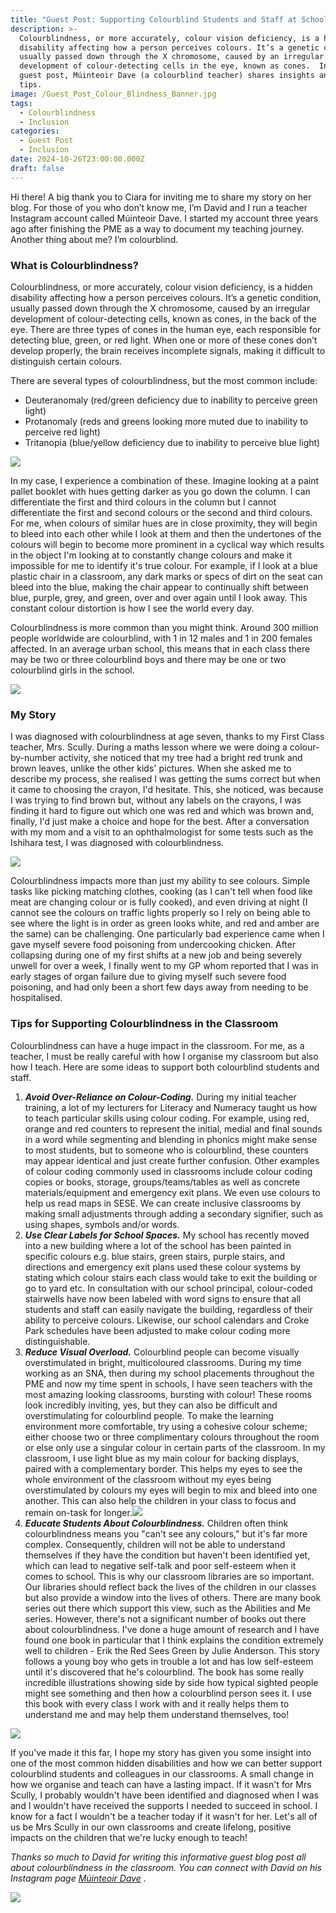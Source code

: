 ```yaml
---
title: "Guest Post: Supporting Colourblind Students and Staff at School"
description: >-
  Colourblindness, or more accurately, colour vision deficiency, is a hidden
  disability affecting how a person perceives colours. It’s a genetic condition,
  usually passed down through the X chromosome, caused by an irregular
  development of colour-detecting cells in the eye, known as cones.  In this
  guest post, Múinteoir Dave (a colourblind teacher) shares insights and top
  tips.
image: /Guest_Post_Colour_Blindness_Banner.jpg
tags:
  - Colourblindness
  - Inclusion
categories:
  - Guest Post
  - Inclusion
date: 2024-10-26T23:00:00.000Z
draft: false
---
```


Hi there! A big thank you to Ciara for inviting me to share my story on her blog. For those of you who don’t know me, I’m David and I run a teacher Instagram account called Múinteoir Dave. I started my account three years ago after finishing the PME as a way to document my teaching journey. Another thing about me? I’m colourblind.

### What is Colourblindness?

Colourblindness, or more accurately, colour vision deficiency, is a hidden disability affecting how a person perceives colours. It’s a genetic condition, usually passed down through the X chromosome, caused by an irregular development of colour-detecting cells, known as cones, in the back of the eye. There are three types of cones in the human eye, each responsible for detecting blue, green, or red light. When one or more of these cones don’t develop properly, the brain receives incomplete signals, making it difficult to distinguish certain colours.

There are several types of colourblindness, but the most common include:

- Deuteranomaly (red/green deficiency due to inability to perceive green light)
- Protanomaly (reds and greens looking more muted due to inability to perceive red light)
- Tritanopia (blue/yellow deficiency due to inability to perceive blue light)

![](/Types_of_Colourblindness.jpg)

In my case, I experience a combination of these. Imagine looking at a paint pallet booklet with hues getting darker as you go down the column. I can differentiate the first and third colours in the column but I cannot differentiate the first and second colours or the second and third colours. For me, when colours of similar hues are in close proximity, they will begin to bleed into each other while I look at them and then the undertones of the colours will begin to become more prominent in a cyclical way which results in the object I'm looking at to constantly change colours and make it impossible for me to identify it's true colour. For example, if I look at a blue plastic chair in a classroom, any dark marks or specs of dirt on the seat can bleed into the blue, making the chair appear to continually shift between blue, purple, grey, and green, over and over again until I look away. This constant colour distortion is how I see the world every day.

Colourblindness is more common than you might think. Around 300 million people worldwide are colourblind, with 1 in 12 males and 1 in 200 females affected. In an average urban school, this means that in each class there may be two or three colourblind boys and there may be one or two colourblind girls in the school.

![](/Colourblins_colourwheels.gif)

### My Story

I was diagnosed with colourblindness at age seven, thanks to my First Class teacher, Mrs. Scully. During a maths lesson where we were doing a colour-by-number activity, she noticed that my tree had a bright red trunk and brown leaves, unlike the other kids' pictures. When she asked me to describe my process, she realised I was getting the sums correct but when it came to choosing the crayon, I'd hesitate. This, she noticed, was because I was trying to find brown but, without any labels on the crayons, I was finding it hard to figure out which one was red and which was brown and, finally, I'd just make a choice and hope for the best. After a conversation with my mom and a visit to an ophthalmologist for some tests such as the Ishihara test, I was diagnosed with colourblindness.

![](/Ishihara_chart_for_testing_colour_blindness.jpg)

Colourblindness impacts more than just my ability to see colours. Simple tasks like picking matching clothes, cooking (as I can't tell when food like meat are changing colour or is fully cooked), and even driving at night (I cannot see the colours on traffic lights properly so I rely on being able to see where the light is in order as green looks white, and red and amber are the same) can be challenging. One particularly bad experience came when I gave myself severe food poisoning from undercooking chicken. After collapsing during one of my first shifts at a new job and being severely unwell for over a week, I finally went to my GP whom reported that I was in early stages of organ failure due to giving myself such severe food poisoning, and had only been a short few days away from needing to be hospitalised.

### Tips for Supporting Colourblindness in the Classroom

Colourblindness can have a huge impact in the classroom. For me, as a teacher, I must be really careful with how I organise my classroom but also how I teach. Here are some ideas to support both colourblind students and staff.

1. **_Avoid Over-Reliance on Colour-Coding._**
   During my initial teacher training, a lot of my lecturers for Literacy and Numeracy taught us how to teach particular skills using colour coding. For example, using red, orange and red counters to represent the initial, medial and final sounds in a word while segmenting and blending in phonics might make sense to most students, but to someone who is colourblind, these counters may appear identical and just create further confusion. Other examples of colour coding commonly used in classrooms include colour coding copies or books, storage, groups/teams/tables as well as concrete materials/equipment and emergency exit plans. We even use colours to help us read maps in SESE. We can create inclusive classrooms by making small adjustments through adding a secondary signifier, such as using shapes, symbols and/or words.
2. **_Use Clear Labels for School Spaces._**
   My school has recently moved into a new building where a lot of the school has been painted in specific colours e.g. blue stairs, green stairs, purple stairs, and directions and emergency exit plans used these colour systems by stating which colour stairs each class would take to exit the building or go to yard etc. In consultation with our school principal, colour-coded stairwells have now been labeled with word signs to ensure that all students and staff can easily navigate the building, regardless of their ability to perceive colours. Likewise, our school calendars and Croke Park schedules have been adjusted to make colour coding more distinguishable.
3. **_Reduce Visual Overload._**
   Colourblind people can become visually overstimulated in bright, multicoloured classrooms. During my time working as an SNA, then during my school placements throughout the PME and now my time spent in schools, I have seen teachers with the most amazing looking classrooms, bursting with colour! These rooms look incredibly inviting, yes, but they can also be difficult and overstimulating for colourblind people. To make the learning environment more comfortable, try using a cohesive colour scheme; either choose two or three complimentary colours throughout the room or else only use a singular colour in certain parts of the classroom. In my classroom, I use light blue as my main colour for backing displays, paired with a complementary border. This helps my eyes to see the whole environment of the classroom without my eyes being overstimulated by colours my eyes will begin to mix and bleed into one another. This can also help the children in your class to focus and remain on-task for longer.![](/Davids_Classroom_Colourblind_Friendly.png)
4. **_Educate Students About Colourblindness._**
   Children often think colourblindness means you "can't see any colours," but it's far more complex. Consequently, children will not be able to understand themselves if they have the condition but haven't been identified yet, which can lead to negative self-talk and poor self-esteem when it comes to school. This is why our classroom libraries are so important. Our libraries should reflect back the lives of the children in our classes but also provide a window into the lives of others. There are many book series out there which support this view, such as the Abilities and Me series. However, there's not a significant number of books out there about colourblindness. I've done a huge amount of research and I have found one book in particular that I think explains the condition extremely well to children - Erik the Red Sees Green by Julie Anderson. This story follows a young boy who gets in trouble a lot and has low self-esteem until it's discovered that he's colourblind. The book has some really incredible illustrations showing side by side how typical sighted people might see something and then how a colourblind person sees it. I use this book with every class I work with and it really helps them to understand me and may help them understand themselves, too!

![](/Erik_the_Red_Sees_Green.jpg)

If you've made it this far, I hope my story has given you some insight into one of the most common hidden disabilities and how we can better support colourblind students and colleagues in our classrooms. A small change in how we organise and teach can have a lasting impact. If it wasn't for Mrs Scully, I probably wouldn't have been identified and diagnosed when I was and I wouldn't have received the supports I needed to succeed in school. I know for a fact I wouldn't be a teacher today if it wasn't for her. Let's all of us be Mrs Scully in our own classrooms and create lifelong, positive impacts on the children that we're lucky enough to teach!

_Thanks so much to David for writing this informative guest blog post all about colourblindness in the classroom. You can connect with David on his Instagram page [Múinteoir Dave](https://www.instagram.com/muinteoir_dave/) ._

![](/Muinetoir_Dave_instagram.jpeg)
